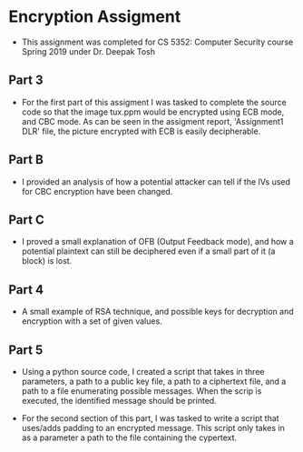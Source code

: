 # Encryption Assigment

* This assignment was completed for CS 5352: Computer Security course Spring 2019 under Dr. Deepak Tosh

## Part 3

* For the first part of this assigment I was tasked to complete the source code so that the image tux.ppm would be encrypted using ECB mode, and CBC mode. As can be seen in the assigment report, 'Assignment1 DLR' file, the picture encrypted with ECB is easily decipherable. 

## Part B

* I provided an analysis of how a potential attacker can tell if the IVs used for CBC encryption have been changed.

## Part C

* I proved a small explanation of OFB (Output Feedback mode), and how a potential plaintext can still be deciphered even if a small part of it (a block) is lost.

## Part 4

* A small example of RSA technique, and possible keys for decryption and encryption with a set of given values.

## Part 5

* Using a python source code, I created a script that takes in three parameters, a path to a public key file, a path to a ciphertext file, and a path to a file enumerating possible messages. When the scrip is executed, the identified message should be printed. 

* For the second section of this part, I was tasked to write a script that uses/adds padding to an encrypted message. This script only takes in as a parameter a path to the file containing the cypertext. 

